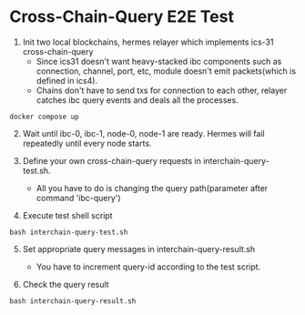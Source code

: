 # Cross-Chain-Query E2E Test


1. Init two local blockchains, hermes relayer which implements ics-31 cross-chain-query
    - Since ics31 doesn't want heavy-stacked ibc components such as connection, channel, port, etc, module doesn't emit packets(which is defined in ics4).
    - Chains don't have to send txs for connection to each other, relayer catches ibc query events and deals all the processes.

```shell
docker compose up
```

2. Wait until ibc-0, ibc-1, node-0, node-1 are ready. Hermes will fail repeatedly until every node starts.

3. Define your own cross-chain-query requests in interchain-query-test.sh.
    - All you have to do is changing the query path(parameter after command 'ibc-query')

4. Execute test shell script
```shell
bash interchain-query-test.sh
```

5. Set appropriate query messages in interchain-query-result.sh

    - You have to increment query-id according to the test script.

6. Check the query result
```shell
bash interchain-query-result.sh
```
